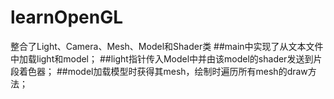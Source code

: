 # learnOpenGL
整合了Light、Camera、Mesh、Model和Shader类
##main中实现了从文本文件中加载light和model；
##light指针传入Model中并由该model的shader发送到片段着色器；
##model加载模型时获得其mesh，绘制时遍历所有mesh的draw方法；
